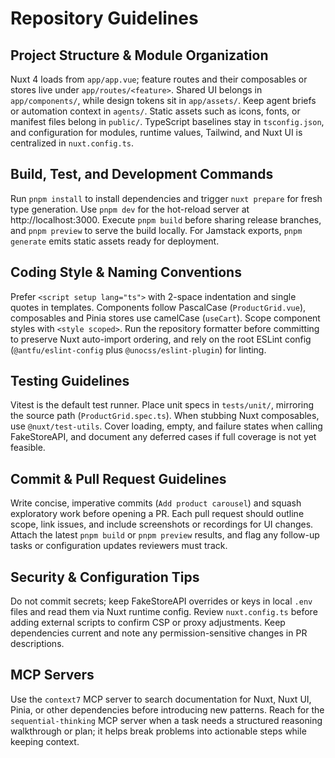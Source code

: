 # Repository Guidelines

## Project Structure & Module Organization
Nuxt 4 loads from `app/app.vue`; feature routes and their composables or stores live under `app/routes/<feature>`. Shared UI belongs in `app/components/`, while design tokens sit in `app/assets/`. Keep agent briefs or automation context in `agents/`. Static assets such as icons, fonts, or manifest files belong in `public/`. TypeScript baselines stay in `tsconfig.json`, and configuration for modules, runtime values, Tailwind, and Nuxt UI is centralized in `nuxt.config.ts`.

## Build, Test, and Development Commands
Run `pnpm install` to install dependencies and trigger `nuxt prepare` for fresh type generation. Use `pnpm dev` for the hot-reload server at http://localhost:3000. Execute `pnpm build` before sharing release branches, and `pnpm preview` to serve the build locally. For Jamstack exports, `pnpm generate` emits static assets ready for deployment.

## Coding Style & Naming Conventions
Prefer `<script setup lang="ts">` with 2-space indentation and single quotes in templates. Components follow PascalCase (`ProductGrid.vue`), composables and Pinia stores use camelCase (`useCart`). Scope component styles with `<style scoped>`. Run the repository formatter before committing to preserve Nuxt auto-import ordering, and rely on the root ESLint config (`@antfu/eslint-config` plus `@unocss/eslint-plugin`) for linting.

## Testing Guidelines
Vitest is the default test runner. Place unit specs in `tests/unit/`, mirroring the source path (`ProductGrid.spec.ts`). When stubbing Nuxt composables, use `@nuxt/test-utils`. Cover loading, empty, and failure states when calling FakeStoreAPI, and document any deferred cases if full coverage is not yet feasible.

## Commit & Pull Request Guidelines
Write concise, imperative commits (`Add product carousel`) and squash exploratory work before opening a PR. Each pull request should outline scope, link issues, and include screenshots or recordings for UI changes. Attach the latest `pnpm build` or `pnpm preview` results, and flag any follow-up tasks or configuration updates reviewers must track.

## Security & Configuration Tips
Do not commit secrets; keep FakeStoreAPI overrides or keys in local `.env` files and read them via Nuxt runtime config. Review `nuxt.config.ts` before adding external scripts to confirm CSP or proxy adjustments. Keep dependencies current and note any permission-sensitive changes in PR descriptions.

## MCP Servers
Use the `context7` MCP server to search documentation for Nuxt, Nuxt UI, Pinia, or other dependencies before introducing new patterns. Reach for the `sequential-thinking` MCP server when a task needs a structured reasoning walkthrough or plan; it helps break problems into actionable steps while keeping context.
